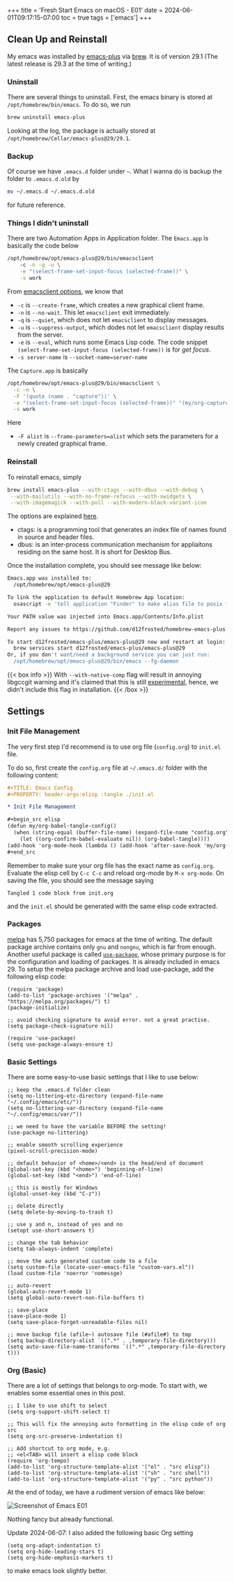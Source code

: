 +++
title = 'Fresh Start Emacs on macOS - E01'
date = 2024-06-01T09:17:15-07:00
toc = true
tags = ['emacs']
+++

## Clean Up and Reinstall

My emacs was installed by [emacs-plus](https://github.com/d12frosted/homebrew-emacs-plus) via [brew](https://brew.sh/). It is of version 29.1 (The latest release is 29.3 at the time of writing.)

### Uninstall

There are several things to uninstall. First, the emacs binary is stored at `/opt/homebrew/bin/emacs`. To do so, we run

```sh
brew uninstall emacs-plus
```

Looking at the log, the package is actually stored at `/opt/homebrew/Cellar/emacs-plus@29/29.1`.

### Backup

Of course we have `.emacs.d` folder under `~`. What I wanna do is backup the folder to `.emacs.d.old` by

```sh
mv ~/.emacs.d ~/.emacs.d.old
```

for future reference.

### Things I didn't uninstall

There are two Automation Apps in Application folder. The `Emacs.app` is basically the code below

```sh
/opt/homebrew/opt/emacs-plus@29/bin/emacsclient 
    -c -n -q -u \
    -e "(select-frame-set-input-focus (selected-frame))" \
    -s work
```

From [emacsclient options](https://www.gnu.org/software/emacs/manual/html_node/emacs/emacsclient-Options.html), we know that

- `-c` is `--create-frame`, which creates a new graphical client frame.
- `-n` is `--no-wait`. This let `emacsclient` exit immediately.
- `-q` is `--quiet`, which does not let `emacsclient` to display messages.
- `-u` is `--suppress-output`, which dodes not let `emacsclient` display results from the server.
- `-e` is `--eval`, which runs some Emacs Lisp code. The code snippet `(select-frame-set-input-focus (selected-frame))` is for *get focus*.
- `-s server-name` is `--socket-name=server-name`

The `Capture.app` is basically

```sh
/opt/homebrew/opt/emacs-plus@29/bin/emacsclient \
  -c -n \
  -F '(quote (name . "capture"))' \
  -e "(select-frame-set-input-focus (selected-frame))" "(my/org-capture)" \
  -s work
```

Here

- `-F alist` is `--frame-parameters=alist` which sets the parameters for a newly created graphical frame.

### Reinstall

To reinstall emacs, simply

```sh
brew install emacs-plus --with-ctags --with-dbus --with-debug \
 --with-mailutils --with-no-frame-refocus --with-xwidgets \
 --with-imagemagick --with-poll --with-modern-black-variant-icon
```
The options are explained [here](https://github.com/d12frosted/homebrew-emacs-plus?tab=readme-ov-file#options-1).

- ctags: is a programming tool that generates an index file of names found in source and header files.
- dbus: is an inter-process communication mechanism for appliaitons residing on the same host. It is short for Desktop Bus.

Once the installation complete, you should see message like below:

```sh
Emacs.app was installed to:
  /opt/homebrew/opt/emacs-plus@29

To link the application to default Homebrew App location:
  osascript -e 'tell application "Finder" to make alias file to posix file "/opt/homebrew/opt/emacs-plus@29/Emacs.app" at POSIX file "/Applications" with properties {name:"Emacs.app"}'

Your PATH value was injected into Emacs.app/Contents/Info.plist

Report any issues to https://github.com/d12frosted/homebrew-emacs-plus

To start d12frosted/emacs-plus/emacs-plus@29 now and restart at login:
  brew services start d12frosted/emacs-plus/emacs-plus@29
Or, if you don't want/need a background service you can just run:
  /opt/homebrew/opt/emacs-plus@29/bin/emacs --fg-daemon
```

{{< box info >}}
With `--with-native-comp` flag will result in annoying libgccgit warning and it's claimed that this is still [experimental](https://github.com/d12frosted/homebrew-emacs-plus?tab=readme-ov-file#gccemacs), hence, we didn't include this flag in installation.
{{< /box >}}

## Settings

### Init File Management

The very first step I'd recommend is to use org file (`config.org`) to `init.el` file.

To do so, first create the `config.org` file at `~/.emacs.d/` folder with the following content:

```org
#+TITLE: Emacs Config
#+PROPERTY: header-args:elisp :tangle ./init.el

* Init File Management

#+begin_src elisp
(defun my/org-babel-tangle-config()
  (when (string-equal (buffer-file-name) (expand-file-name "config.org" user-emacs-directory))
    (let ((org-confirm-babel-evaluate nil)) (org-babel-tangle))))
(add-hook 'org-mode-hook (lambda () (add-hook 'after-save-hook 'my/org-babel-tangle-config)))
#+end_src
```

Remember to make sure your org file has the exact name as `config.org`. Evaluate the elisp cell by `C-c C-c` and reload org-mode by `M-x org-mode`. On saving the file, you should see the message saying

```text
Tangled 1 code block from init.org
```

and the `init.el` should be generated with the same elisp code extracted.

### Packages

[melpa](https://melpa.org/#/) has 5,750 packages for emacs at the time of writing. The default package archive contains only `gnu` and `nongnu`, which is far from enough. Another useful package is called [`use-package`](https://github.com/jwiegley/use-package), whose primary purpose is for the configuration and loading of packages. It is already included in emacs 29. To setup the melpa package archive and load use-package, add the following elisp code:

```elisp
(require 'package)
(add-to-list 'package-archives '("melpa" . "https://melpa.org/packages/") t)
(package-initialize)

;; avoid checking signature to avoid error. not a great practise.
(setq package-check-signature nil)

(require 'use-package)
(setq use-package-always-ensure t)
```

### Basic Settings

There are some easy-to-use basic settings that I like to use below:

```elisp
;; keep the .emacs.d folder clean
(setq no-littering-etc-directory (expand-file-name "~/.config/emacs/etc/"))
(setq no-littering-var-directory (expand-file-name "~/.config/emacs/var/"))

;; we need to have the variable BEFORE the setting!
(use-package no-littering)

;; enable smooth scrolling experience
(pixel-scroll-precision-mode)

;; default behavior of <home>/<end> is the head/end of document
(global-set-key (kbd "<home>") 'beginning-of-line)
(global-set-key (kbd "<end>") 'end-of-line)

;; this is mostly for Windows
(global-unset-key (kbd "C-z"))

;; delete directly
(setq delete-by-moving-to-trash t)

;; use y and n, instead of yes and no
(setopt use-short-answers t)

;; change the tab behavior
(setq tab-always-indent 'complete)

;; move the auto generated custom code to a file
(setq custom-file (locate-user-emacs-file "custom-vars.el"))
(load custom-file 'noerror 'nomessge)

;; auto-revert
(global-auto-revert-mode 1)
(setq global-auto-revert-non-file-buffers t)

;; save-place
(save-place-mode 1)
(setq save-place-forget-unreadable-files nil)

;; move backup file (afile~) autosave file (#afile#) to tmp
(setq backup-directory-alist `((".*" . ,temporary-file-directory)))
(setq auto-save-file-name-transforms `((".*" ,temporary-file-directory t)))
```

### Org (Basic)

There are a lot of settings that belongs to org-mode. To start with, we enables some essential ones in this post.

```elisp
;; I like to use shift to select
(setq org-support-shift-select t)

;; This will fix the annoying auto formatting in the elisp code of org src
(setq org-src-preserve-indentation t)

;; Add shortcut to org mode, e.g.
;; <el<TAB> will insert a elisp code block
(require 'org-tempo)
(add-to-list 'org-structure-template-alist '("el" . "src elisp"))
(add-to-list 'org-structure-template-alist '("sh" . "src shell"))
(add-to-list 'org-structure-template-alist '("py" . "src python"))
```

At the end of today, we have a rudiment version of emacs like below:

![Screenshot of Emacs E01](screenshot-emacs-001.png)

Nothing fancy but already functional.

Update 2024-06-07: I also added the following basic Org setting

```elisp
(setq org-adapt-indentation t)
(setq org-hide-leading-stars t)
(setq org-hide-emphasis-markers t)
```

to make emacs look slightly better.
